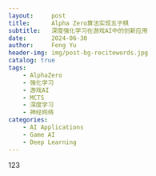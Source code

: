 ```yaml
---
layout:     post
title:      Alpha Zero算法实现五子棋
subtitle:   深度强化学习在游戏AI中的创新应用
date:       2024-06-30
author:     Feng Yu
header-img: img/post-bg-recitewords.jpg
catalog: true
tags:
    - AlphaZero
    - 强化学习
    - 游戏AI
    - MCTS
    - 深度学习
    - 神经网络
categories: 
    - AI Applications
    - Game AI
    - Deep Learning
---
```

123